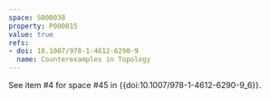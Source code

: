 ```yaml
---
space: S000038
property: P000015
value: true
refs:
- doi: 10.1007/978-1-4612-6290-9
  name: Counterexamples in Topology
---
```


See item #4 for space #45 in {{doi:10.1007/978-1-4612-6290-9_6}}.